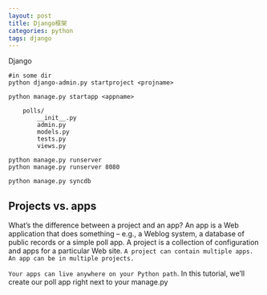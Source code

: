 ```yaml
---
layout: post
title: Django框架
categories: python
tags: django
---
```

Django


	#in some dir
	python django-admin.py startproject <projname>

	python manage.py startapp <appname>
	
		polls/
		    __init__.py
		    admin.py
		    models.py
		    tests.py
		    views.py

	python manage.py runserver
	python manage.py runserver 8080

	python manage.py syncdb

## Projects vs. apps

What’s the difference between a project and an app? An app is a Web application that does something – e.g., a Weblog system, a database of public records or a simple poll app. A project is a collection of configuration and apps for a particular Web site. `A project can contain multiple apps. An app can be in multiple projects.`

`Your apps can live anywhere on your Python path`. In this tutorial, we’ll create our poll app right next to your manage.py